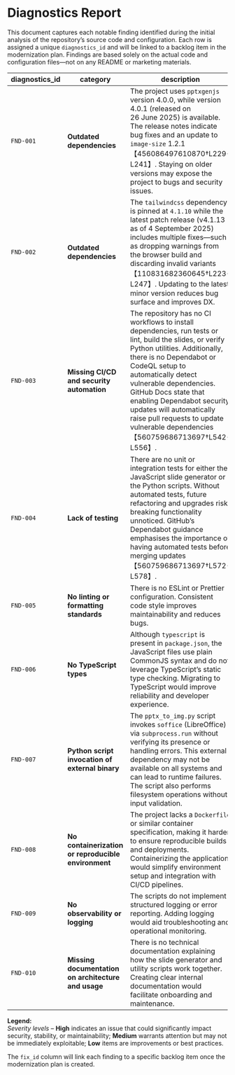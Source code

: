 # Diagnostics Report

This document captures each notable finding identified during the initial analysis of the repository’s source code and configuration.  Each row is assigned a unique `diagnostics_id` and will be linked to a backlog item in the modernization plan.  Findings are based solely on the actual code and configuration files—not on any README or marketing materials.

| diagnostics_id | category | description | evidence | severity | fix_id |
| --- | --- | --- | --- | --- | --- |
| `FND-001` | **Outdated dependencies** | The project uses `pptxgenjs` version 4.0.0, while version 4.0.1 (released on 26 June 2025) is available.  The release notes indicate bug fixes and an update to `image-size` 1.2.1【456086497610870†L229-L241】.  Staying on older versions may expose the project to bugs and security issues. | Release notes for v4.0.1 show fixes and updates【456086497610870†L229-L241】. | High | PLAN-001 |
| `FND-002` | **Outdated dependencies** | The `tailwindcss` dependency is pinned at `4.1.10` while the latest patch release (v4.1.13 as of 4 September 2025) includes multiple fixes—such as dropping warnings from the browser build and discarding invalid variants【110831682360645†L223-L247】.  Updating to the latest minor version reduces bug surface and improves DX. | Tailwind CSS release notes list changes and fixes in v4.1.13【110831682360645†L223-L247】. | Medium | PLAN-001 |
| `FND-003` | **Missing CI/CD and security automation** | The repository has no CI workflows to install dependencies, run tests or lint, build the slides, or verify Python utilities.  Additionally, there is no Dependabot or CodeQL setup to automatically detect vulnerable dependencies.  GitHub Docs state that enabling Dependabot security updates will automatically raise pull requests to update vulnerable dependencies【560759686713697†L542-L556】. | Absence of `.github/workflows` directory; GitHub documentation on Dependabot automating updates【560759686713697†L542-L556】. | High | PLAN-002 |
| `FND-004` | **Lack of testing** | There are no unit or integration tests for either the JavaScript slide generator or the Python scripts.  Without automated tests, future refactoring and upgrades risk breaking functionality unnoticed.  GitHub’s Dependabot guidance emphasises the importance of having automated tests before merging updates【560759686713697†L572-L578】. | Absence of any `tests/` directory or testing configuration; Dependabot docs mention the importance of automated tests【560759686713697†L572-L578】. | High | PLAN-003 |
| `FND-005` | **No linting or formatting standards** | There is no ESLint or Prettier configuration.  Consistent code style improves maintainability and reduces bugs. | Lack of `.eslintrc`, `.prettierrc`, or similar configuration files in the repository. | Medium | PLAN-004 |
| `FND-006` | **No TypeScript types** | Although `typescript` is present in `package.json`, the JavaScript files use plain CommonJS syntax and do not leverage TypeScript’s static type checking.  Migrating to TypeScript would improve reliability and developer experience. | JavaScript files (`answer.js`, `slides_template.js`) use CommonJS and lack type annotations. | Low | PLAN-005 |
| `FND-007` | **Python script invocation of external binary** | The `pptx_to_img.py` script invokes `soffice` (LibreOffice) via `subprocess.run` without verifying its presence or handling errors.  This external dependency may not be available on all systems and can lead to runtime failures.  The script also performs filesystem operations without input validation. | In `pptx_to_img.py`, `subprocess.run` calls `soffice` to convert PPTX to PDF, and file paths are taken directly from user arguments. | Medium | PLAN-006 |
| `FND-008` | **No containerization or reproducible environment** | The project lacks a `Dockerfile` or similar container specification, making it harder to ensure reproducible builds and deployments.  Containerizing the application would simplify environment setup and integration with CI/CD pipelines. | Absence of Dockerfile or container specification in the repository. | Low | PLAN-007 |
| `FND-009` | **No observability or logging** | The scripts do not implement structured logging or error reporting.  Adding logging would aid troubleshooting and operational monitoring. | The JavaScript and Python files only print minimal output and do not use a logging framework. | Low | PLAN-008 |
| `FND-010` | **Missing documentation on architecture and usage** | There is no technical documentation explaining how the slide generator and utility scripts work together.  Creating clear internal documentation would facilitate onboarding and maintenance. | No `docs/` or `architecture` documents exist in the repository. | Low | PLAN-009 |

**Legend:**  
*Severity levels* – **High** indicates an issue that could significantly impact security, stability, or maintainability; **Medium** warrants attention but may not be immediately exploitable; **Low** items are improvements or best practices.

The `fix_id` column will link each finding to a specific backlog item once the modernization plan is created.